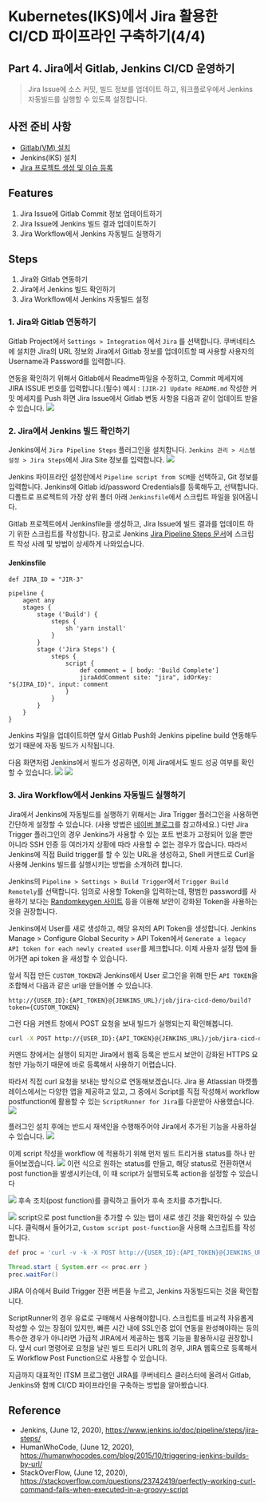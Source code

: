 # Kubernetes(IKS)에서 Jira 활용한 CI/CD 파이프라인 구축하기(4/4)

## Part 4. Jira에서 Gitlab, Jenkins CI/CD 운영하기
> Jira Issue에 소스 커밋, 빌드 정보를 업데이트 하고, 워크플로우에서 Jenkins 자동빌드를 실행할 수 있도록 설정합니다.

## 사전 준비 사항
- [Gitlab(VM) 설치](https://velog.io/@hamon/Ubuntu18.04에-Gitlab-설치하기)
- Jenkins(IKS) 설치
- [Jira 프로젝트 생성 및 이슈 등록](https://velog.io/@hamon/2-Jira-프로젝트-커스터마이징-하기)

## Features
1. Jira Issue에 Gitlab Commit 정보 업데이트하기
2. Jira Issue에 Jenkins 빌드 결과 업데이트하기
3. Jira Workflow에서 Jenkins 자동빌드 실행하기

## Steps
1. Jira와 Gitlab 연동하기 
2. Jira에서 Jenkins 빌드 확인하기  
3. Jira Workflow에서 Jenkins 자동빌드 설정

### 1. Jira와 Gitlab 연동하기
Gitlab Project에서 `Settings > Integration` 에서 `Jira` 를 선택합니다. 
쿠버네티스에 설치한 Jira의 URL 정보와 Jira에서 Gitlab 정보를 업데이트할 때 사용할 사용자의 Username과 Password를 입력합니다. 

연동을 확인하기 위해서 Gitlab에서 Readme파일을 수정하고, Commit 메세지에 JIRA ISSUE 번호를 입력합니다.(필수) 
예시 : `[JIR-2] Update README.md`
작성한 커밋 메세지를 Push 하면 Jira Issue에서 Gitlab 변동 사항을 다음과 같이 업데이트 받을 수 있습니다. 
![](../image/jira_gitlab_commit.png)

### 2. Jira에서 Jenkins 빌드 확인하기 
Jenkins에서 `Jira Pipeline Steps` 플러그인을 설치합니다. 
`Jenkins 관리 > 시스템 설정 > Jira Steps`에서 Jira Site 정보를 입력합니다. 
![](image/jira_site.png)

Jenkins 파이프라인 설정란에서 `Pipeline script from SCM`을 선택하고, Git 정보를 입력합니다. 
Jenkins에 Gitlab id/password Credentials를 등록해두고, 선택합니다. 디폴트로 프로젝트의 가장 상위 폴더 아래 `Jenkinsfile`에서 스크립트 파일을 읽어옵니다. 

Gitlab 프로젝트에서 Jenkinsfile을 생성하고, Jira Issue에 빌드 결과를 업데이트 하기 위한 스크립트를 작성합니다. 
참고로 Jenkins [Jira Pipeline Steps 문서](https://www.jenkins.io/doc/pipeline/steps/jira-steps/)에 스크립트 작성 사례 및 방법이 상세하게 나와있습니다.

#### Jenkinsfile
```
def JIRA_ID = "JIR-3"

pipeline {
    agent any
    stages {
        stage ('Build') {
            steps {
                sh 'yarn install'
            }
        }
        stage ('Jira Steps') {
            steps {
                script {
                    def comment = [ body: 'Build Complete']
                    jiraAddComment site: "jira", idOrKey: "${JIRA_ID}", input: comment
                }
            }
        }
    }
}
```
Jenkins 파일을 업데이트하면 앞서 Gitlab Push와 Jenkins pipeline build 연동해두었기 때문에 자동 빌드가 시작됩니다. 

다음 화면처럼 Jenkins에서 빌드가 성공하면, 이제 Jira에서도 빌드 성공 여부를 확인할 수 있습니다. 
![](../image/jenkinsfile.png)
![](../image/jira_comment.png)

### 3. Jira Workflow에서 Jenkins 자동빌드 실행하기

Jira에서 Jenkins에 자동빌드를 실행하기 위해서는 Jira Trigger 플러그인을 사용하면 간단하게 설정할 수 있습니다. (사용 방법은 [네이버 블로그](https://m.blog.naver.com/pooh4880/220970205734)를 참고하세요.)
다만 Jira Trigger 플러그인의 경우 Jenkins가 사용할 수 있는 포트 번호가 고정되어 있을 뿐만 아니라 SSH 인증 등 여러가지 상황에 따라 사용할 수 없는 경우가 많습니다. 
따라서 Jenkins에 직접 Build trigger를 할 수 있는 URL을 생성하고, Shell 커맨드로 Curl을 사용해 Jenkins 빌드를 실행시키는 방법을 소개하려 합니다. 

Jenkins의 `Pipeline > Settings > Build Trigger`에서 `Trigger Build Remotely`를 선택합니다. 
임의로 사용할 Token을 입력하는데, 평범한 password를 사용하기 보다는 [Randomkeygen 사이트](https://randomkeygen.com/) 등을 이용해 보안이 강화된 Token을 사용하는 것을 권장합니다. 

Jenkins에서 User를 새로 생성하고, 해당 유저의 API Token을 생성합니다. Jenkins Manage > Configure Global Security > API Token에서 `Generate a legacy API token for each newly created user`를 체크합니다. 이제 사용자 설정 탭에 들어가면 api token 을 새성할 수 있습니다. 

앞서 직접 만든 `CUSTOM_TOKEN`과 Jenkins에서 User 로그인을 위해 만든 `API TOKEN`을 조합해서 다음과 같은 url을 만들어볼 수 있습니다. 

`http://{USER_ID}:{API_TOKEN}@{JENKINS_URL}/job/jira-cicd-demo/build?token={CUSTOM_TOKEN}`

그런 다음 커멘트 창에서 POST 요청을 보내 빌드가 실행되는지 확인해봅니다. 
```bash
curl -X POST http://{USER_ID}:{API_TOKEN}@{JENKINS_URL}/job/jira-cicd-demo/build?token={CUSTOM_TOKEN}
``` 
커멘드 창에서는 실행이 되지만 Jira에서 웹훅 등록은 반드시 보안이 강화된 HTTPS 요청만 가능하기 때문에 바로 등록해서 사용하기 어렵습니다. 

따라서 직접 curl 요청을 보내는 방식으로 연동해보겠습니다.
Jira 용 Atlassian 마켓플레이스에서는 다양한 앱을 제공하고 있고, 그 중에서 Script를 직접 작성해서 workflow postfunction에 활용할 수 있는 `ScriptRunner for Jira`를 다운받아 사용했습니다. 
![](../image/scriptrunner.png)

플러그인 설치 후에는 반드시 재색인을 수행해주어야 Jira에서 추가된 기능을 사용하실 수 있습니다. 
![](../image/reindex.png)

이제 script 작성을 workflow 에 적용하기 위해 먼저 빌드 트리거용 status를 하나 만들어보겠습니다. 
![](../image/custom_workflow.png)
이런 식으로 원하는 status를 만들고, 해당 status로 전환하면서 post function을 발생시키는데, 이 때 script가 실행되도록 action을 설정할 수 있습니다 

![](../image/click_post_function.png)
후속 조치(post function)를 클릭하고 들어가 후속 조치를 추가합니다.

![](../image/add_script_runner.png)
script으로 post function을 추가할 수 있는 탭이 새로 생긴 것을 확인하실 수 있습니다.
클릭해서 들어가고, `Custom script post-function`을 사용해 스크립트를 작성합니다. 

```groovy
def proc = 'curl -v -k -X POST http://{USER_ID}:{API_TOKEN}@{JENKINS_URL}/job/jira-cicd-demo/build?token={CUSTOM_TOKEN}'.execute()

Thread.start { System.err << proc.err }
proc.waitFor()
```
JIRA 이슈에서 Build Trigger 전환 버튼을 누르고, Jenkins 자동빌드되는 것을 확인합니다.

ScriptRunner의 경우 유료로 구매해서 사용해야합니다. 스크립트를 비교적 자유롭게 작성할 수 있는 장점이 있지만, 빠른 시간 내에 SSL인증 없이 연동을 완성해야하는 등의 특수한 경우가 아니라면 가급적 JIRA에서 제공하는 웹훅 기능을 활용하시길 권장합니다. 앞서 curl 명령어로 요청을 날린 빌드 트리거 URL의 경우, JIRA 웹훅으로 등록해서도 Workflow Post Function으로 사용할 수 있습니다. 

지금까지 대표적인 ITSM 프로그램인 JIRA를 쿠버네티스 클러스터에 올려서 Gitlab, Jenkins와 함께 CI/CD 파이프라인을 구축하는 방법을 알아봤습니다.

## Reference
- Jenkins, (June 12, 2020), https://www.jenkins.io/doc/pipeline/steps/jira-steps/
- HumanWhoCode, (June 12, 2020), https://humanwhocodes.com/blog/2015/10/triggering-jenkins-builds-by-url/
- StackOverFlow, (June 12, 2020), https://stackoverflow.com/questions/23742419/perfectly-working-curl-command-fails-when-executed-in-a-groovy-script
